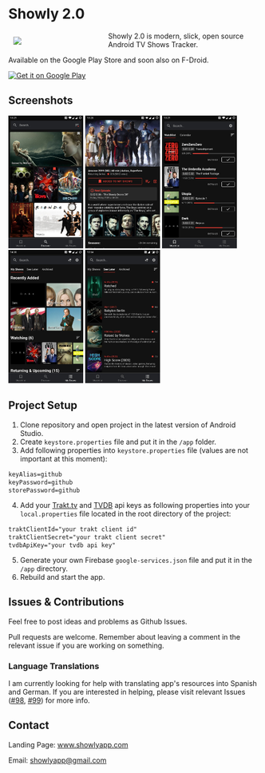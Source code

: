# Showly 2.0
<img src="https://i.ibb.co/ChBN7Lg/ic-launcher.png" align="left" width="180" hspace="10" vspace="10" />

Showly 2.0 is modern, slick, open source Android TV Shows Tracker.

Available on the Google Play Store and soon also on F-Droid.

<a href="https://play.google.com/store/apps/details?id=com.michaldrabik.showly2">
  <img
    alt="Get it on Google Play"
    height="80"
    src="https://play.google.com/intl/en_us/badges/images/generic/en_badge_web_generic.png"/>
</a>

## Screenshots

<div>
   <img src="assets/screenshots/screenshot1.jpg" width="150" alt="screenshot 1">
   <img src="assets/screenshots/screenshot2.jpg" width="150" alt="screenshot 1">
   <img src="assets/screenshots/screenshot5.jpg" width="150" alt="screenshot 1">
   <img src="assets/screenshots/screenshot3.jpg" width="150" alt="screenshot 1">
   <img src="assets/screenshots/screenshot4.jpg" width="150" alt="screenshot 1">
</div>

## Project Setup

1. Clone repository and open project in the latest version of Android Studio.
2. Create `keystore.properties` file and put it in the `/app` folder.
3. Add following properties into `keystore.properties` file (values are not important at this moment):
```
keyAlias=github
keyPassword=github
storePassword=github
```
4. Add your [Trakt.tv](https://trakt.tv/oauth/applications) and [TVDB](https://thetvdb.com/dashboard/account/apikey) api keys as following properties into your `local.properties` file located in the root directory of the project:
```
traktClientId="your trakt client id"
traktClientSecret="your trakt client secret"
tvdbApiKey="your tvdb api key"
```
5. Generate your own Firebase `google-services.json` file and put it in the `/app` directory.
6. Rebuild and start the app.

## Issues & Contributions

Feel free to post ideas and problems as Github Issues.

Pull requests are welcome. Remember about leaving a comment in the relevant issue if you are working on something.

### Language Translations

I am currently looking for help with translating app's resources into Spanish and German.
If you are interested in helping, please visit relevant Issues ([#98](https://github.com/michaldrabik/showly-2.0/issues/98), [#99](https://github.com/michaldrabik/showly-2.0/issues/99)) for more info.

## Contact

Landing Page: www.showlyapp.com

Email: showlyapp@gmail.com
